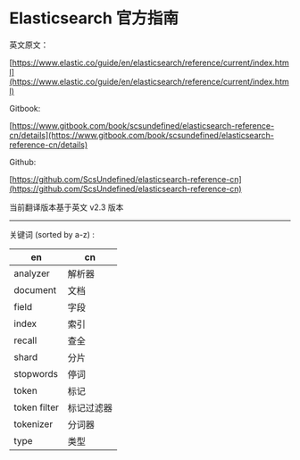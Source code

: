 # Elasticsearch 官方指南 

英文原文：

[https://www.elastic.co/guide/en/elasticsearch/reference/current/index.html](https://www.elastic.co/guide/en/elasticsearch/reference/current/index.html) 

Gitbook:

[https://www.gitbook.com/book/scsundefined/elasticsearch-reference-cn/details](https://www.gitbook.com/book/scsundefined/elasticsearch-reference-cn/details)

Github:

[https://github.com/ScsUndefined/elasticsearch-reference-cn](https://github.com/ScsUndefined/elasticsearch-reference-cn)

当前翻译版本基于英文 v2.3 版本

***

关键词 (sorted by a-z) :

| en | cn |
| -- | -- |
| analyzer | 解析器 |
| document | 文档  |
| field | 字段 |
| index | 索引 |
| recall | 查全 |
| shard | 分片 |
| stopwords | 停词 |
| token | 标记 |
| token filter | 标记过滤器 |
| tokenizer | 分词器 |
| type | 类型 |



